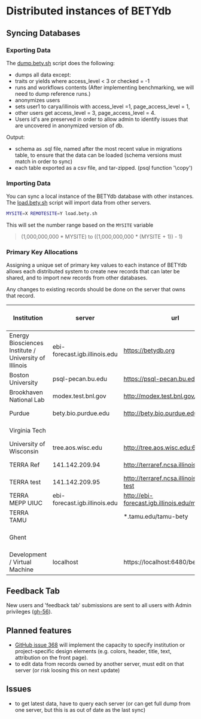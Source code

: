 # Distributed instances of BETYdb

## Syncing Databases

### Exporting Data

The [dump.bety.sh](https://github.com/PecanProject/pecan/blob/master/scripts/dump.bety.sh) script does the following:
* dumps all data except:
 * traits or yields where access_level < 3 or checked = -1
 * runs and workflows contents (After implementing benchmarking, we will need to dump reference runs.) 
* anonymizes users
 * sets user1 to carya/illinois with access_level =1, page_access_level = 1, 
 * other users get access_level = 3, page_access_level = 4. 
 * Users id's are preserved in order to allow admin to identify issues that are uncovered in anonymized version of db.

Output: 
* schema as .sql file, named after the most recent value in migrations table, to ensure that the data can be loaded (schema versions must match in order to sync)
* each table exported as a csv file, and tar-zipped. (psql function '\copy')

### Importing Data

You can sync a local instance of the BETYdb database with other instances. The [load.bety.sh](https://github.com/PecanProject/pecan/blob/master/scripts/load.bety.sh) script will import data from other servers.

```sh
MYSITE=X REMOTESITE=Y load.bety.sh
```

This will set the number range based on the `MYSITE` variable

> (1,000,000,000 * MYSITE) to ((1,000,000,000 * (MYSITE + 1)) - 1)


### Primary Key Allocations

Assigning a unique set of primary key values to each instance of BETYdb allows each distributed system to create new records that can later be shared, and to import new records from other databases.

Any changes to existing records should be done on the server that owns that record.

|Institution | server | url | id | allocated primary key values| 
|---|---|---|---|---|
| Energy Biosciences Institute / University of Illinois|ebi-forecast.igb.illinois.edu| https://betydb.org| 0 | 1-1,000,000,000|
| Boston University| psql-pecan.bu.edu |https://psql-pecan.bu.edu/bety | 1 | 1,000,000,001-2,000,000,000|
| Brookhaven National Lab|modex.test.bnl.gov|http://modex.test.bnl.gov/bety|  2 | 2,000,000,001-3,000,000,000|
| Purdue| bety.bio.purdue.edu | http://bety.bio.purdue.edu/ | 3 | 3,000,000,001-4,000,000,000|
| Virginia Tech| | | 4 | 4,000,000,001-5,000,000,000|
| University of Wisconsin | tree.aos.wisc.edu | http://tree.aos.wisc.edu:6480/bety | 5 | 5,000,000,001-6,000,000,000|
| TERRA Ref | 141.142.209.94  | http://terraref.ncsa.illinois.edu/bety | 6 | 6,000,000,001-7,000,000,000|
| TERRA test | 141.142.209.95 | http://terraref.ncsa.illinois.edu/bety-test  | 7 | 7,000,000,001-8,000,000,000|
| TERRA MEPP UIUC | ebi-forecast.igb.illinois.edu | http://ebi-forecast.igb.illinois.edu/mepp-bety | 8 | 8,000,000,001-9,000,000,000|
| TERRA TAMU |  | *.tamu.edu/tamu-bety | 9 | 9,000,000,001-10,000,000,000|
| Ghent      |  |  | 10 | 10,000,000,001 - 11,000,000,000|
| Development / Virtual Machine |localhost| https://localhost:6480/bety| 99 | 99,000,000,000-a zillion|

## Feedback Tab

New users and 'feedback tab' submissions are sent to all users with Admin privileges ([gh-56](https://github.com/PecanProject/bety/issues/)).
 
## Planned features

* [GitHub issue 368](https://github.com/PecanProject/bety/issues/368) will implement the capacity to specify institution or project-specific design elements (e.g. colors, header, title, text, attribution on the front page). 
* to edit data from records owned by another server, must edit on that server (or risk loosing this on next update)

## Issues

* to get latest data, have to query each server (or can get full dump from one server, but this is as out of date as the last sync)
